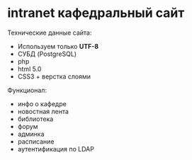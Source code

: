 # intranet кафедральный сайт #

Технические данные сайта:
  * Используем только **UTF-8**
  * СУБД (PostgreSQL)
  * php
  * html 5.0
  * CSS3 + верстка слоями

Функционал:
  * инфо о кафедре
  * новостная лента
  * библиотека
  * форум
  * админка
  * расписание
  * аутентификация по LDAP
